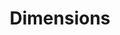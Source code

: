 ---
bigquery: https://console.cloud.google.com/bigquery?p=covid-19-dimensions-ai&page=table&d=data&t=publications
contributors: Digital Science, https://www.digital-science.com/
cost: Free for personal, non-commercial use.
description: Dimensions contains more than 100 million publications, ranging from
  articles published in scholarly journals, books and book chapters, to preprints
  and conference proceedings. All publications are contextualized with linked data
  sets, funding, publications, patents, clinical trials, and policy documents. You
  can also view associated categories, funders, institutions, and researcher profiles.
documentation: https://docs.dimensions.ai/bigquery/index.html
last_edit: Mon, 04 Apr 2022 19:04:00 GMT
location: https://www.dimensions.ai/products/free/
maintained_by: Digital Science, https://www.digital-science.com/
schema_fields: '[''created_date'', ''application_number'', ''subtitles'', ''funding_eur'',
  ''type'', ''date_imported_gbq'', ''date_normal'', ''category_icrp_cso'', ''supporting_grant_ids'',
  ''family_id'', ''arxiv_id'', ''kind'', ''legal_status'', ''funding_chf'', ''associated_grant_ids'',
  ''types'', ''investigators'', ''research_org_cities'', ''publisher'', ''mesh_headings'',
  ''id'', ''acknowledgements'', ''citations_count'', ''labels'', ''current_assignee_orgs'',
  ''funding_gbp'', ''abstract'', ''citation_string'', ''researcher_ids'', ''journal'',
  ''expiration_date'', ''embargo_date'', ''resulting_publication_ids'', ''book_series_title'',
  ''repository_id'', ''repository_url'', ''cpc'', ''altmetrics'', ''granted_date'',
  ''start_date'', ''journal_lists'', ''description'', ''conference'', ''editors'',
  ''metrics'', ''funding_nzd'', ''volume'', ''eisbn'', ''current_assignee_countries'',
  ''ipcr'', ''original_title'', ''category_hrcs_rac'', ''authors'', ''category_hrcs_hc'',
  ''priority_date'', ''funding_jpy'', ''funder_org_cities'', ''organisation_details'',
  ''address'', ''date'', ''research_org_city_names'', ''year'', ''isbn'', ''foa_number'',
  ''funding_cad'', ''external_ids'', ''funding_details'', ''book_title'', ''original_abstract'',
  ''inventor_names'', ''repository_name'', ''publication_date'', ''research_org_state_codes'',
  ''source_id'', ''jurisdiction'', ''title'', ''interventions'', ''funding_currency'',
  ''funding_cny'', ''proceedings_title'', ''funder_org_acronyms'', ''established'',
  ''patent_ids'', ''filing_date'', ''research_org_countries'', ''funder_org'', ''start_year'',
  ''category_icrp_ct'', ''pmid'', ''wikipedia_url'', ''date_inserted'', ''filing_year'',
  ''associated_publication_doi'', ''expiration_year'', ''end_date'', ''pages'', ''conditions'',
  ''associated_publication_arxiv_id'', ''status'', ''publication_ids'', ''category_rcdc'',
  ''issue'', ''open_access_categories_v2'', ''associated_publication_id'', ''family_count'',
  ''funding_aud'', ''license'', ''aliases'', ''category_hra'', ''family_members_ids'',
  ''gender'', ''date_modified'', ''categories'', ''links'', ''acronyms'', ''category_sdg'',
  ''concepts'', ''clinical_trial_ids'', ''original_assignee'', ''funder_countries'',
  ''current_assignee'', ''mesh_terms'', ''research_orgs'', ''legal_events'', ''category_for'',
  ''cited_by_ids'', ''doi'', ''phase'', ''date_online'', ''relationships'', ''associated_publication_pmid'',
  ''category_bra'', ''resulting_publication_doi'', ''funder_orgs'', ''funding_usd'',
  ''granted_year'', ''filing_status'', ''parent_id'', ''language'', ''assignee_countries'',
  ''category_uoa'', ''publication_year'', ''name'', ''assignee_orgs'', ''research_org_state_names'',
  ''funder_org_state_codes'', ''original_assignee_countries'', ''registry'', ''open_access_categories'',
  ''funder_org_countries'', ''email_address'', ''date_print'', ''citations'', ''linkout'',
  ''research_org_country_names'', ''original_assignee_orgs'', ''funding_amount'',
  ''reference_ids'', ''end_year'', ''priority_year'', ''acronym'', ''brief_title'',
  ''grant_number'', ''pmcid'', ''active_years'']'
shortname: dimensions
tags:
- scholarly literature
- patents
- funding
- clinical trials
- academic profiles
terms_of_use: 'Use of both the Dimensions COVID-19 dataset and full Dimensions dataset
  are subject to the Dimensions Terms of use: https://www.dimensions.ai/policies-terms-legal '
title: Dimensions
uuid: dcff88bd-fe6b-4fdb-8159-809bf9d7bc1c
---